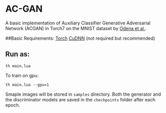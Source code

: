 # AC-GAN

A basic implementation of Auxiliary Classifier Generative Adversarial Network (ACGAN) in Torch7 on the
MNIST dataset by [Odena et al.](https://arxiv.org/abs/1610.09585).

##Basic Requirements:
[Torch](http://torch.ch/docs/getting-started.html#_)
[CuDNN](https://developer.nvidia.com/cudnn) (not required but recommended)

## Run as:

`th main.lua`

To train on gpu:

`th main.lua --gpu=1`

Smaple images will be stored in `samples` directory. Both the generator and the discriminator models are 
saved in the `checkpoints` folder after each epoch.